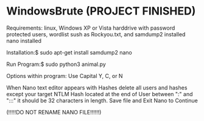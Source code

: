 
# WindowsBrute (PROJECT FINISHED)
Requirements:
linux,
Windows XP or Vista harddrive with password protected users,
wordlist sush as Rockyou.txt, and
samdump2 installed
nano installed

Installation:$ sudo apt-get install samdump2 nano

Run Program:$ sudo python3 animal.py

Options within program: Use Capital Y, C, or N

When Nano text editor appears with Hashes delete all users and hashes except your target NTLM Hash located at the end of User between ":" and ":::" it should be 32 characters in length. Save file and Exit Nano to Continue

(!!!!!DO NOT RENAME NANO FILE!!!!!!)

